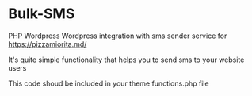 # Bulk-SMS
PHP Wordpress
Wordpress integration with sms sender service for https://pizzamiorita.md/

It's quite simple functionality that helps you to send sms to your website users

This code shoud be included in your theme functions.php file

